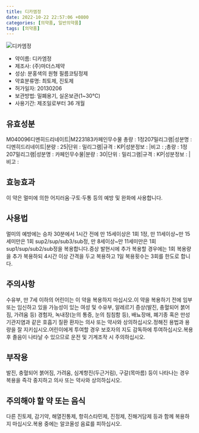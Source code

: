```yaml
---
title: 디카엠정
date: 2022-10-22 22:57:06 +0800
categories: [의약품, 일반의약품]
tags: [의약품]
---
```

![디카엠정](https://nedrug.mfds.go.kr/pbp/cmn/itemImageDownload/147426676298300011)

- 약이름: 디카엠정
- 제조사: (주)마더스제약
- 성상: 분홍색의 원형 필름코팅정제
- 약효분류명: 최토제, 진토제
- 허가일자: 20130206
- 보관방법: 밀폐용기, 실온보관(1~30℃)
- 사용기간: 제조일로부터 36 개월
## 유효성분
M040096디멘히드리네이트|M223183카페인무수물
총량 : 1정207밀리그램|성분명 : 디멘히드리네이트|분량 : 25|단위 : 밀리그램|규격 : KP|성분정보 : |비고 : ;총량 : 1정207밀리그램|성분명 : 카페인무수물|분량 : 30|단위 : 밀리그램|규격 : KP|성분정보 : |비고 :
## 효능효과
이 약은 멀미에 의한 어지러움·구토·두통 등의 예방 및 완화에 사용합니다.
## 사용법
멀미의 예방에는 승차 30분에서 1시간 전에 만 15세이상은 1회 1정, 만 11세이상~만 15세미만은 1회  sup2/sup/sub3/sub정, 만 8세이상~만 11세미만은 1회 sup1/sup/sub2/sub정을 복용합니다.증상 발현시에 추가 복용할 경우에는 1회 복용량을 추가 복용하되 4시간 이상 간격을 두고 복용하고 1일 복용횟수는 3회를 한도로 합니다.
## 주의사항
수유부, 만 7세 이하의 어린이는 이 약을 복용하지 마십시오.이 약을 복용하기 전에 임부 또는 임신하고 있을 가능성이 있는 여성 및 수유부, 알레르기 증상(발진, 충혈되어 붉어짐, 가려움 등) 경험자, 녹내장(눈의 통증, 눈의 침침함 등), 배뇨장애, 폐기종 혹은 만성 기관지염과 같은 호흡기 질환 환자는 의사 또는 약사와 상의하십시오.정해진 용법과 용량을 잘 지키십시오.어린이에게 투여할 경우 보호자의 지도 감독하에 투여하십시오.복용 후 졸음이 나타날 수 있으므로 운전 및 기계조작 시 주의하십시오.
## 부작용
발진, 충혈되어 붉어짐, 가려움, 심계항진(두근거림), 구갈(목마름) 등이 나타나는 경우 복용을 즉각 중지하고 의사 또는 약사와 상의하십시오.
## 주의해야 할 약 또는 음식
다른 진토제, 감기약, 해열진통제, 항히스타민제, 진정제, 진해거담제 등과 함께 복용하지 마십시오.복용 중에는 알코올성 음료를 피하십시오.
